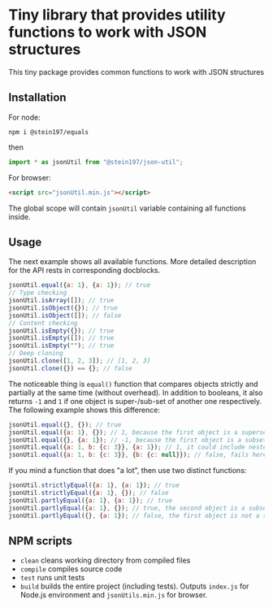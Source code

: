 # Tiny library that provides utility functions to work with JSON structures
This tiny package provides common functions to work with JSON structures

## Installation
For node:
```
npm i @stein197/equals
```
then
```ts
import * as jsonUtil from "@stein197/json-util";
```
For browser:
```html
<script src="jsonUtil.min.js"></script>
```
The global scope will contain `jsonUtil` variable containing all functions inside.

## Usage
The next example shows all available functions. More detailed description for the API rests in corresponding docblocks.
```js
jsonUtil.equal({a: 1}, {a: 1}); // true
// Type checking
jsonUtil.isArray([]); // true
jsonUtil.isObject({}); // true
jsonUtil.isObject([]); // false
// Content checking
jsonUtil.isEmpty({}); // true
jsonUtil.isEmpty([]); // true
jsonUtil.isEmpty(""); // true
// Deep cloning
jsonUtil.clone([1, 2, 3]); // [1, 2, 3]
jsonUtil.clone({}) == {}; // false
```
The noticeable thing is `equal()` function that compares objects strictly and partially at the same time (without overhead). In addition to booleans, it also returns `-1` and `1` if one object is super-/sub-set of another one respectively. The following example shows this difference:
```js
jsonUtil.equal({}, {}); // true
jsonUtil.equal({a: 1}, {}); // 1, because the first object is a superset of the second one
jsonUtil.equal({}, {a: 1}); // -1, because the first object is a subset of the second one
jsonUtil.equal({a: 1, b: {c: 3}}, {a: 1}); // 1, it could include nested objects
jsonUtil.equal({a: 1, b: {c: 3}}, {b: {c: null}}); // false, fails here
```
If you mind a function that does "a lot", then use two distinct functions:
```js
jsonUtil.strictlyEqual({a: 1}, {a: 1}); // true
jsonUtil.strictlyEqual({a: 1}, {}); // false
jsonUtil.partlyEqual({a: 1}, {a: 1}); // true
jsonUtil.partlyEqual({a: 1}, {}); // true, the second object is a subset of the first one
jsonUtil.partlyEqual({}, {a: 1}); // false, the first object is not a superset of the second one
```

## NPM scripts
- `clean` cleans working directory from compiled files
- `compile` compiles source code
- `test` runs unit tests
- `build` builds the entire project (including tests). Outputs `index.js` for Node.js environment and `jsonUtils.min.js` for browser.
